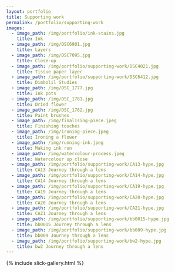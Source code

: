 ```yaml
---
layout: portfolio
title: Supporting work
permalink: /portfolio/supporting-work
images:
  - image_path: /img/portfolio/ink-stains.jpg
    title: Ink
  - image_path: /img/DSC6901.jpg
    title: Layers
  - image_path: /img/DSC7095.jpg
    title: Close-up
  - image_path: /img/portfolio/supporting-work/DSC4021.jpg
    title: Tissue paper layer
  - image_path: /img/portfolio/supporting-work/DSC6412.jpg
    title: Dimbolil Studies
  - image_path: /img/DSC_1777.jpg
    title: Ink pots
  - image_path: /img/DSC_1781.jpg
    title: Dried flower
  - image_path: /img/DSC_1782.jpg
    title: Paint brushes
  - image_path: /img/finalising-piece.jpeg
    title: Finishing touches
  - image_path: /img/ironing-piece.jpeg
    title: Ironing a flower
  - image_path: /img/running-ink.jpeg
    title: Making ink run
  - image_path: /img/watercolour-process.jpeg
    title: Watercolour up close
  - image_path: /img/portfolio/supporting-work/CA13-hype.jpg
    title: CA13 Journey through a lens
  - image_path: /img/portfolio/supporting-work/CA14-hype.jpg
    title: CA14 Journey through a lens
  - image_path: /img/portfolio/supporting-work/CA19-hype.jpg
    title: CA19 Journey through a lens
  - image_path: /img/portfolio/supporting-work/CA20-hype.jpg
    title: CA20 Journey through a lens
  - image_path: /img/portfolio/supporting-work/CA21-hype.jpg
    title: CA21 Journey through a lens
  - image_path: /img/portfolio/supporting-work/bb0015-hype.jpg
    title: bb0015 Journey through a lens
  - image_path: /img/portfolio/supporting-work/bb009-hype.jpg
    title: bb009 Journey through a lens
  - image_path: /img/portfolio/supporting-work/bw2-hype.jpg
    title: bw2 Journey through a lens
---
```


{% include slick-gallery.html %}
